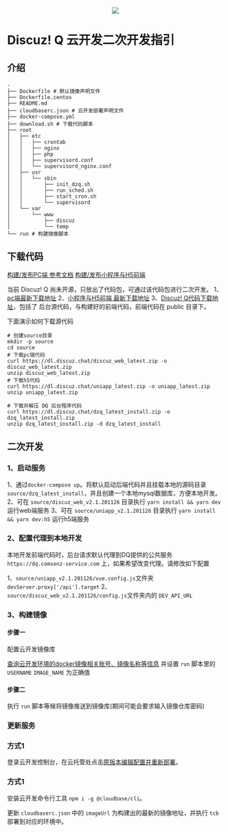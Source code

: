 <p align="center"><img src="https://www.discuz.net/static/image/common/logo.svg"></p>

# Discuz! Q 云开发二次开发指引

## 介绍

```shell
.
├── Dockerfile # 默认镜像声明文件
├── Dockerfile.centos
├── README.md
├── cloudbaserc.json # 云开发部署声明文件
├── docker-compose.yml
├── download.sh # 下载代码脚本
├── root
│   ├── etc
│   │   ├── crontab
│   │   ├── nginx
│   │   ├── php
│   │   ├── supervisord.conf
│   │   └── supervisord_nginx.conf
│   ├── usr
│   │   └── sbin
│   │       ├── init_dzq.sh
│   │       ├── run_sched.sh
│   │       ├── start_cron.sh
│   │       └── supervisord
│   └── var
│       └── www
│           ├── discuz
│           └── temp
└── run # 构建镜像脚本
```

## 下载代码

[构建/发布PC端 参考文档](https://discuz.com/docs/web_dev.html#%E8%AF%B4%E6%98%8E)
[构建/发布小程序与H5前端](https://discuz.com/docs/uniapp_hbuilderx.html#%E4%B8%8D%E4%BD%BF%E7%94%A8hbuilder%E6%9E%84%E5%BB%BA)

当前 Discuz! Q 尚未开源，只放出了代码包，可通过该代码包进行二次开发。
1、[pc端最新下载地址](https://dl.discuz.chat/discuz_web_latest.zip)
2、[小程序与H5前端 最新下载地址](https://dl.discuz.chat/uniapp_latest.zip)
3、[Discuz! Q代码下载地址](https://dl.discuz.chat/dzq_latest_install.zip)，包括了 后台源代码，与构建好的前端代码，前端代码在 public 目录下。

下面演示如何下载源代码

```shell
# 创建source目录
mkdir -p source
cd source
# 下载pc端代码
curl https://dl.discuz.chat/discuz_web_latest.zip -o discuz_web_latest.zip
unzip discuz_web_latest.zip
# 下载h5代码
curl https://dl.discuz.chat/uniapp_latest.zip -o uniapp_latest.zip
unzip uniapp_latest.zip

# 下载并解压 DQ 后台程序代码
curl https://dl.discuz.chat/dzq_latest_install.zip -o dzq_latest_install.zip
unzip dzq_latest_install.zip -d dzq_latest_install
```

## 二次开发

### 1、启动服务

1、通过`docker-compose up`。将默认启动后端代码并且挂载本地的源码目录 `source/dzq_latest_install`，并且创建一个本地mysql数据库，方便本地开发。
2、可在 `source/discuz_web_v2.1.201126` 目录执行 `yarn install && yarn dev` 运行web端服务
3、可在 `source/uniapp_v2.1.201126` 目录执行 `yarn install && yarn dev:h5` 运行h5端服务

### 2、配置代理到本地开发

本地开发前端代码时，后台请求默认代理到DQ提供的公共服务 `https://dq.comsenz-service.com` 上，如果希望改变代理。请修改如下配置

1、`source/uniapp_v2.1.201126/vue.config.js`文件夹 `devServer.proxy['/api'].target`
2、`source/discuz_web_v2.1.201126/config.js`文件夹内的 `DEV_API_URL`

### 3、构建镜像

#### 步骤一

配置云开发镜像库

[查询云开发环境的docker镜像相关账号、镜像名称等信息](https://console.cloud.tencent.com/tcb/service/detail?envId=dzqtcb001-4gi7e7vbb8f09&rid=4&tab=image&name=discuzq)
并设置 `run` 脚本里的`USERNAME` `IMAGE_NAME` 为正确值

#### 步骤二

执行 `run` 脚本等候将镜像推送到镜像库(期间可能会要求输入镜像仓库密码)

### 更新服务

### 方式1

登录云开发控制台，在云托管处点击[原版本编辑配置并重新部署](https://docs.cloudbase.net/run/update-service.html#fang-shi-er-yuan-ban-ben-bian-ji-pei-zhi-bing-chong-xin-bu-shu)。

### 方式1

安装云开发命令行工具 `npm i -g @cloudbase/cli`。

更新 `cloudbaserc.json` 中的 `imageUrl` 为构建出的最新的镜像地址，并执行 `tcb` 部署到对应的环境中。
